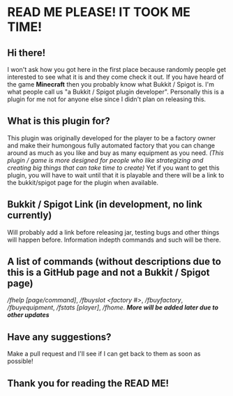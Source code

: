 # READ ME PLEASE! IT TOOK ME TIME!

## Hi there!

I won't ask how you got here in the first place because randomly people get interested to see what it is and they come check it out. If you have heard of the game **Minecraft** then you probably know what Bukkit / Spigot is. I'm what people call us "a Bukkit / Spigot plugin developer". Personally this is a plugin for me not for anyone else since I didn't plan on releasing this.

## What is this plugin for?

This plugin was originally developed for the player to be a factory owner and make their humongous fully automated factory that you can change around as much as you like and buy as many equipment as you need. *(This plugin / game is more designed for people who like strategizing and creating big things that can take time to create)* Yet if you want to get this plugin, you will have to wait until that it is playable and there will be a link to the bukkit/spigot page for the plugin when available.

## Bukkit / Spigot Link (in development, no link currently)

Will probably add a link before releasing jar, testing bugs and other things will happen before. Information indepth commands and such will be there.

## A list of commands (without descriptions due to this is a GitHub page and not a Bukkit / Spigot page)

*/fhelp [page/command]*, */fbuyslot <factory #>*, */fbuyfactory*, */fbuyequipment*, */fstats [player]*, */fhome*. **_More will be added later due to other updates_** 

## Have any suggestions?

Make a pull request and I'll see if I can get back to them as soon as possible!

## Thank you for reading the READ ME!
